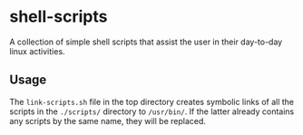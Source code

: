 # shell-scripts
A collection of simple shell scripts that assist the user in their day-to-day linux activities.

## Usage

The `link-scripts.sh` file in the top directory creates symbolic links of all the scripts in the `./scripts/` directory to `/usr/bin/`.
If the latter already contains any scripts by the same name, they will be replaced.
